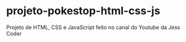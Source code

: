 # projeto-pokestop-html-css-js
Projeto de HTML, CSS e JavaScript feito no canal do Youtube da Jess Coder

